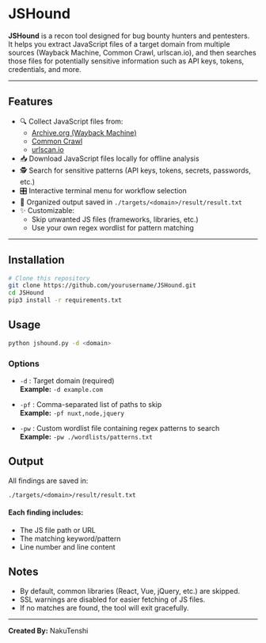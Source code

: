 # JSHound

**JSHound** is a recon tool designed for bug bounty hunters and pentesters.  
It helps you extract JavaScript files of a target domain from multiple sources (Wayback Machine, Common Crawl, urlscan.io), and then searches those files for potentially sensitive information such as API keys, tokens, credentials, and more.

---

## Features
- 🔍 Collect JavaScript files from:
  - [Archive.org (Wayback Machine)](https://archive.org)
  - [Common Crawl](https://commoncrawl.org)
  - [urlscan.io](https://urlscan.io)
- 📥 Download JavaScript files locally for offline analysis
- 🕵️ Search for sensitive patterns (API keys, tokens, secrets, passwords, etc.)
- 🎛️ Interactive terminal menu for workflow selection
- 📂 Organized output saved in `./targets/<domain>/result/result.txt`
- ✨ Customizable:
  - Skip unwanted JS files (frameworks, libraries, etc.)
  - Use your own regex wordlist for pattern matching

---

## Installation

```bash
# Clone this repository
git clone https://github.com/yourusername/JSHound.git
cd JSHound
pip3 install -r requirements.txt

```

## Usage
```bash
python jshound.py -d <domain>
```

### Options

- `-d` : Target domain (required)  
  **Example:** `-d example.com`
    
- `-pf` : Comma-separated list of paths to skip  
  **Example:** `-pf nuxt,node,jquery`
    
- `-pw` : Custom wordlist file containing regex patterns to search  
  **Example:** `-pw ./wordlists/patterns.txt`


## Output

All findings are saved in:
```
./targets/<domain>/result/result.txt
```

#### Each finding includes:
- The JS file path or URL
- The matching keyword/pattern
- Line number and line content

## Notes
- By default, common libraries (React, Vue, jQuery, etc.) are skipped.
- SSL warnings are disabled for easier fetching of JS files.
- If no matches are found, the tool will exit gracefully.

--- 
**Created By:** NakuTenshi
